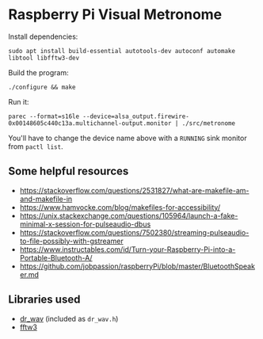 # Raspberry Pi Visual Metronome

Install dependencies:
```
sudo apt install build-essential autotools-dev autoconf automake libtool libfftw3-dev
```

Build the program:
```
./configure && make
```

Run it:
```
parec --format=s16le --device=alsa_output.firewire-0x00148605c440c13a.multichannel-output.monitor | ./src/metronome
```

You'll have to change the device name above with a `RUNNING` sink monitor from `pactl list`.

## Some helpful resources

* https://stackoverflow.com/questions/2531827/what-are-makefile-am-and-makefile-in
* https://www.hamvocke.com/blog/makefiles-for-accessibility/
* https://unix.stackexchange.com/questions/105964/launch-a-fake-minimal-x-session-for-pulseaudio-dbus
* https://stackoverflow.com/questions/7502380/streaming-pulseaudio-to-file-possibly-with-gstreamer
* https://www.instructables.com/id/Turn-your-Raspberry-Pi-into-a-Portable-Bluetooth-A/
* https://github.com/jobpassion/raspberryPi/blob/master/BluetoothSpeaker.md

## Libraries used

* [dr_wav](https://mackron.github.io/dr_wav) (included as `dr_wav.h`)
* [fftw3](http://www.fftw.org/)
